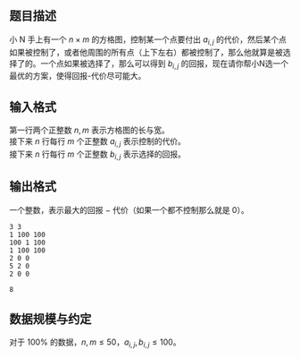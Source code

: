 ## 题目描述

小 N 手上有一个 $n \times m$ 的方格图，控制某一个点要付出 $a_{i,j}$ 的代价，然后某个点如果被控制了，或者他周围的所有点（上下左右）都被控制了，那么他就算是被选择了的。一个点如果被选择了，那么可以得到 $b_{i,j}$ 的回报，现在请你帮小N选一个最优的方案，使得回报-代价尽可能大。

## 输入格式

第一行两个正整数 $n,m$ 表示方格图的长与宽。  
接下来 $n$ 行每行 $m$ 个正整数 $a_{i,j}$ 表示控制的代价。  
接下来 $n$ 行每行 $m$ 个正整数 $b_{i,j}$ 表示选择的回报。

## 输出格式

一个整数，表示最大的回报 $-$ 代价（如果一个都不控制那么就是 $0$）。

```input1
3 3
1 100 100
100 1 100
1 100 100
2 0 0
5 2 0
2 0 0
```

```output1
8
```

## 数据规模与约定

对于 $100\%$ 的数据，$n,m \le 50$，$a_{i,j},b_{i,j} \le 100$。

